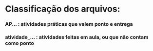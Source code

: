 # Classificação dos arquivos:
### AP... : atividades práticas que valem ponto e entrega

### atividade_... : atividades feitas em aula, ou que não contam como ponto